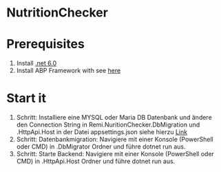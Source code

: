 # NutritionChecker

# Prerequisites

1. Install [.net 6.0](https://dotnet.microsoft.com/en-us/download/dotnet/thank-you/sdk-6.0.101-windows-x64-installer)
2. Install ABP Framework with see [here ](https://docs.abp.io/en/abp/latest/Tutorials/Todo/Index)


# Start it

1. Schritt: Installiere eine MYSQL oder Maria DB Datenbank und ändere den Connection String in Remi.NuritionChecker.DbMigration und .HttpApi.Host in der Datei appsettings.json siehe hierzu [Link](https://docs.abp.io/en/abp/latest/Getting-Started-Running-Solution?UI=MVC&DB=EF&Tiered=No)
2. Schritt: Datenbankmigration: Navigiere mit einer Konsole (PowerShell oder CMD) in .DbMigrator Ordner und führe dotnet run aus.
3. Schritt: Starte Backend: Navigiere mit einer Konsole (PowerShell oder CMD) in .HttpApi.Host Ordner und führe dotnet run aus.